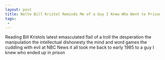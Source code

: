 ```yaml
---
layout: post
title: Nolte Bill Kristol Reminds Me of a Guy I Knew Who Went to Prison
tags:
 -
---
```

Reading Bill Kristols latest emasculated flail of a troll  the desperation the manipulation the intellectual dishonesty the mind and word games the cuddling with evil at NBC News  it all took me back to early 1985 to a guy I knew who ended up in prison
